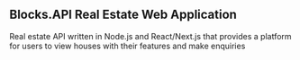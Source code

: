 ## Blocks.API Real Estate Web Application

Real estate API written in Node.js and React/Next.js that provides a platform for users to view houses with their features and make enquiries
